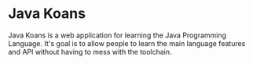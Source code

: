 # Java Koans

Java Koans is a web application for learning the Java Programming Language.
It's goal is to allow people to learn the main language features and API
 without having to mess with the toolchain.
